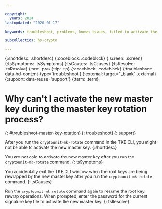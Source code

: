 ```yaml
---

copyright:
  years: 2020
lastupdated: "2020-07-17"

keywords: troubleshoot, problems, known issues, failed to activate the new master key during the master key rotation process

subcollection: hs-crypto

---
```


{:shortdesc: .shortdesc}
{:codeblock: .codeblock}
{:screen: .screen}
{:tsSymptoms: .tsSymptoms}
{:tsCauses: .tsCauses}
{:tsResolve: .tsResolve}
{:pre: .pre}
{:tip: .tip}
{:codeblock: .codeblock}
{:troubleshoot: data-hd-content-type='troubleshoot'}
{:external: target="_blank" .external}
{:support: data-reuse='support'}
{:term: .term}

# Why can't I activate the new master key during the master key rotation process?
{: #troubleshoot-master-key-rotation}
{: troubleshoot}
{: support}

After you run the `cryptounit-mk-rotate` command in the TKE CLI, you might not be able to activate the new master key.
{:shortdesc}

You are not able to activate the new master key after you run the `cryptounit-mk-rotate` command.
{: tsSymptoms}

You accidentally exit the TKE CLI window when the root keys are being rewrapped by the new master key after you run the `cryptounit-mk-rotate` command.
{: tsCauses}

Run the `cryptounit-mk-rotate` command again to resume the root key rewrap operations. When prompted, enter the password for the current signature key file to activate the new master key.
{: tsResolve}
